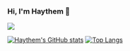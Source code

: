 ### Hi, I'm Haythem 👋

<a href="https://twitter.com/haythem_s_" target="_blank"><img src="https://img.shields.io/twitter/follow/haythem_s_?label=%40HAYTHEM_S_&style=for-the-badge"></a>

[![Haythem's GitHub stats](https://github-readme-stats.vercel.app/api?username=haythemsellami&count_private=true&show_icons=true&theme=dark)](https://github.com/anuraghazra/github-readme-stats) 
[![Top Langs](https://github-readme-stats.vercel.app/api/top-langs/?username=haythemsellami&layout=compact)](https://github.com/anuraghazra/github-readme-stats)


<!--
**haythemsellami/haythemsellami** is a ✨ _special_ ✨ repository because its `README.md` (this file) appears on your GitHub profile.

Here are some ideas to get you started:

- 🔭 I’m currently working on ...
- 🌱 I’m currently learning ...
- 👯 I’m looking to collaborate on ...
- 🤔 I’m looking for help with ...
- 💬 Ask me about ...
- 📫 How to reach me: ...
- 😄 Pronouns: ...
- ⚡ Fun fact: ...
-->
